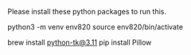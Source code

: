 Please install these python packages to run this. 

python3 -m venv env820
source env820/bin/activate 

brew install python-tk@3.11
pip install Pillow



